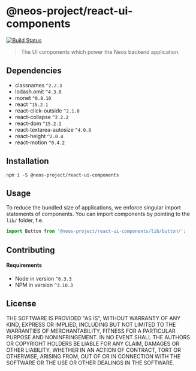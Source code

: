 # @neos-project/react-ui-components
[![Build Status](https://travis-ci.org/neos/react-ui-components.svg?branch=master)](https://travis-ci.org/neos/react-ui-components)

> The UI components which power the Neos backend application.

## Dependencies
* classnames `^2.2.3`
* lodash.omit `^4.3.0`
* monet `^0.8.10`
* react `^15.2.1`
* react-click-outside `^2.1.0`
* react-collapse `^2.2.2`
* react-dom `^15.2.1`
* react-textarea-autosize `^4.0.0`
* react-height `^2.0.4`
* react-motion `^0.4.2`


## Installation
```
npm i -S @neos-project/react-ui-components
```

## Usage
To reduce the bundled size of applications, we enforce singular import statements of components.
You can import components by pointing to the `lib/` folder, f.e.
```js
import Button from '@neos-project/react-ui-components/lib/button/';
```

## Contributing
#### Requirements
* Node in version `^6.3.3`
* NPM in version `^3.10.3`

## License
THE SOFTWARE IS PROVIDED "AS IS", WITHOUT WARRANTY OF ANY KIND, EXPRESS OR
IMPLIED, INCLUDING BUT NOT LIMITED TO THE WARRANTIES OF MERCHANTABILITY,
FITNESS FOR A PARTICULAR PURPOSE AND NONINFRINGEMENT. IN NO EVENT SHALL THE
AUTHORS OR COPYRIGHT HOLDERS BE LIABLE FOR ANY CLAIM, DAMAGES OR OTHER
LIABILITY, WHETHER IN AN ACTION OF CONTRACT, TORT OR OTHERWISE, ARISING FROM,
OUT OF OR IN CONNECTION WITH THE SOFTWARE OR THE USE OR OTHER DEALINGS IN
THE SOFTWARE.
